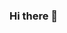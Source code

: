 ### Hi there 👋

<!--
**RMB-1/RMB-1** is a ✨ _special_ ✨ repository because its `README.md` (this file) appears on your GitHub profile.
![Ayush](https://i.imgur.com/XtCq1iv.png)

## My Stats

[![RMB-1's github stats](https://github-readme-stats.vercel.app/api?username=RMB-1&count_private=true&include_all_commits=true&theme=radical)](https://github.com/RMB-1)


# Mochi

<p align="center">
  <img src="https://botlist.me/api/v1/embed/804376212138098750" alt="Mochi" width="350">
  <a href="https://top.gg/bot/804376212138098750">
    <img src="https://top.gg/api/widget/804376212138098750.svg" alt="Mochi" width="350" />
  </a>
</p>
